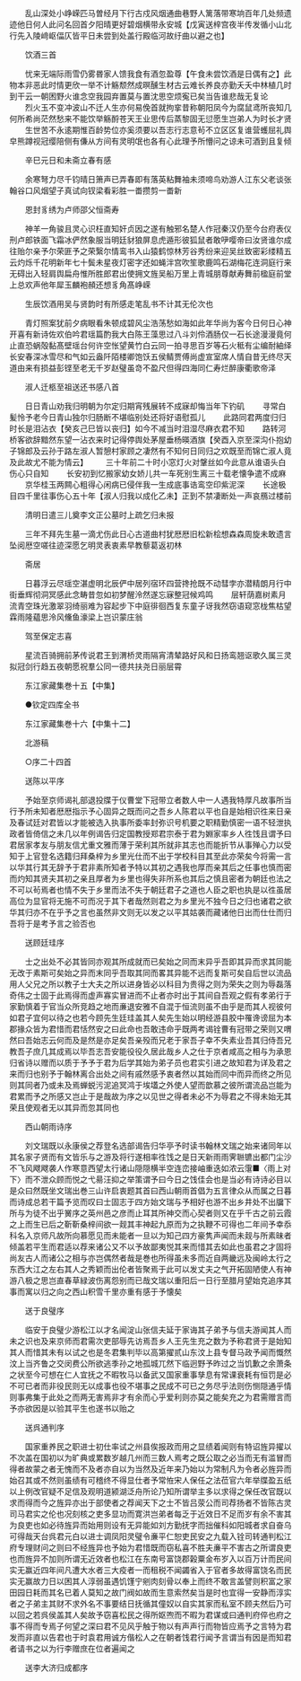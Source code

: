 <!-- { "loadSidebar": true } -->
　　乱山深处小峥嵘匹马曽经月下行古戍风烟通曲巷野人篱落带寒垧百年几处频遗迹他日何人此问名回首夕阳晴更好碧烟横带永安城【戊寅送梓宫夜半传发循小山北行先入陵﨑岖偪仄皆平日未尝到处盖行殿临河故纡曲以避之也】

　　饮酒三首

　　忧来无端际雨雪仍雾昬家人馈我食有酒忽盈尊【午食未尝饮酒是日偶有之】此物本非恶此时情更欣一举不计觞颓然成暝醺生材古云难长养良亦勤夭夭中林植几时到干云一朝困野火谁念空我园弃置莫与置沈思空烦寃已矣当告谁悲哉无复论
　　烈火玉不变冲波山不迁人生亦何易俛首就拘挛昔称朝阳凤今为腐鼠鸢所丧知几何所希尚茫然愁来不能饮举觞酹苍天王业思传后蒸黎固无愆愿生岂弟人为时长才贤
　　生世苦不永逺期惟百龄势位亦奚须要以吾志行志意茍不立区区复谁营蠖屈礼舆皁熊蹲视冠缨陪侧有傔从方间有灵明氓也各有心此理予所懵问之谅未可酒到且复倾

　　辛巳元日和未斋立春有感

　　余寒弩力尽千钧晴日箫声已弄春即有落英粘舞袖未须啼鸟劝游人江东父老谈张翰谷口风烟望子真试向钗梁看彩胜一畨攒剪一畨新

　　恩封豸绣为卢师邵父恒斋寿

　　神羊一角骏且灵心识枉直知奸贞因之遂有触邪名楚人作冠秦汉仍至今台府表仪刑卢郎铁面飞霜冰俨然象服当明廷豺狼屏息虎遁形彼狐鼠者敢吚嘤帝曰汝贤谁尔成往贻尔亲予尔荣匪予之荣繄尔情鸾书入山猿鹤惊林芳谷秀纷来迎吴丝致密彩缕精五云灼烁千花明新年七十鬓未星夜灯密字还如蝇泮宫吹笙歌鹿鸣石湖梅花连洞庭行来无碍出入轻肩舆扁舟惟所胜郎君出使拥文旌吴船万里上青城朋尊献寿舞前楹庭前堂上总欢声他年犀玉麟袍頳还想豸角髙峥嵘

　　生辰饮酒用吴与贤韵时有所感走笔乱书不计其无伦次也

　　青灯照案犹前夕病眼看朱顿成碧风尘浩荡愁如海如此年华尚为客今日何日心神开喜有新诗佐欢伯吟君瑶篇酌我大白陈王藻思过八斗刘伶酒肠仅一石长途漫漫竟何止直恐蜗殻黏髙壁瑶台何许空怅望黄竹白云同一拍寻思百岁等石火秪有尘编耐紬绎长安春深冰雪尽和气如云盎阡陌楼卿饱饫五侯鲭贾傅尚虚宣室席人情自昔无终尽天道由来有损益彭铿至老无千岁赵璧虽竒不盈尺但得四海同仁寿烂醉康衢歌帝泽

　　淑人迁柩至祖送还书感八首

　　日日青山劝我归明朝为尔定归期宵残展转不成寐却悔当年下钓矶
　　寻常白髪怜予老今日青山独尔归肠断不堪临别处还将好语慰孤儿
　　此路同君两度归归时长是泪沾衣【癸亥己巳皆以丧归】如今不减当时泪湿尽麻衣君不知
　　路转河桥客欲辞黯然东望一沾衣来时记得停舆处茅屋垂杨暎酒旗【癸酉入京至深沟仆抱幼子锦郎及云孙于路左淑人暂憩村家顾之凄然有不知何日同归之欢既至而锦亡淑人竟及此故尤不能为情云】
　　三十年前二十时小窓灯火对鞶丝如今此意从谁语头白伤心只自知
　　长安初到忆搬家幼女娇儿共一车死别生离三十载老懐争遣不成麻
　　京华桂玉两闗心粗得心闲病已侵伴我一生成底事诰鸾空印紫泥深
　　长途极目四千里往事伤心五十年【淑人归我以成化乙未】正到不禁凄断处一声哀鴈过楼前

　　清明日遣三儿奠李文正公墓时上疏乞归未报

　　三年不拜先生墓一滴尤伤此日心古道曲村犹厯厯旧松新桧想森森周旋未敢遗言坠阅厯空嗟往迹深愿乞明灵表衷素早教藜葛返初林

　　斋居

　　日暮浮云尽瑶空湛虚明北辰俨中居列宿环四营搀抢既不动彗孛亦潜精朗月行中街垂辉彻洞冥感此念畴昔忽如初梦醒泠然遂忘寐整冠候鸡鸣
　　层轩荫嘉树素月流青空珠光激翠羽绮丽难为容起步下中庭徘徊西复东童子讶我然窃语窥窓栊焦枯望霖雨隆藴思泠风儵鱼濠梁上岂识蒙庄翁

　　驾至保定志喜

　　星流百骑拥前茅传说君王到渭桥灵雨隔宵清辇路好风和日扬鸾翘讴歌久属三灵拟冠剑行趋五夜朝愿祝羣公同一德共扶尧日丽层霄

　　东江家藏集巻十五【中集】

　　●钦定四库全书

　　东江家藏集巻十六【中集十二】

　　北游稿

　　○序二十四首

　　送陈以平序

　　予始至京师谒礼部退投牒于仪曹堂下冠带立者数人中一人遇我特厚凡故事所当行予所未知者厯厯指示予心固异之既而问之吾乡人陈君以平也自是始相识徃来日亲及春试廷对君皆以才能被选入执事所委率封弥识号机要之职精勤慎密一语不轻泄执政者皆倚信之未几以年例谒告归定国教授郑君宗泰于君为婣家率乡人徃饯且谓予曰君居家孝友与朋友信尤重文雅而薄于荣利其所就非其志也而能折节从事殚心力以受知于上官登名选籍归拜桑梓为乡里光仕而不出于学校科目其至此亦荣矣今将需一言以华其行其无辞予于君非素所知者予特以其初之遇我也厚而亲其后之任事也慎而密而灼知其贤夫其初之亲且厚者为乡里也得失非所系也其后之慎且密者为朝廷也法之不可以茍焉者也情不失于乡里而法不失于朝廷君子之道也人臣之职也执是以徃虽居高位为显官将无施不可而况于其下者哉然则君之为乡里光不独今日之归也诸君之欲华其归亦不在乎予之言也虽然非文则无以发之以平其姑袭而藏诸他日出而仕仕而归吾将于是考予言之验否也

　　送顾廷珪序

　　士之出处不必其皆同亦观其所成就而已矣始之同而末异乎吾即其异而求其同能无改于素斯可矣始之异而末同乎吾取其同而畧其异能不远而复斯可矣自后世以流品用人父兄之所以教子士大夫之所以进身皆必以科目为贵得之则为荣失之则为辱磊落奇伟之士固于此焉得而虚声寡实冒进而不止者亦时出于其间自吾观之假有孝弟行于家勤慎着于官当众所竞趋之地而亷退安雅不自混于恒流则虽不由乎是而其人视彼何如君子宜何以待之也若今顾先生廷珪盖其人矣先生始以明经游县胶中罹谗谤屈为本郡掾众皆为君惜而君恬然安之曰此命也吾敢违命乎既两考谒铨曹有冠带之荣则又喟然曰吾始志云何而及是然是亦足矣吾亲殁而兄老于家吾子幸不失素业吾其归侍吾兄教吾子庶几其成焉以毕吾志吾安能役役久居此哉乡人之仕于京者咸高之相与为承恩归省诗以赠而以质于予予于君为后学其始为弟子员也君实引进之故知君为详及君之来而归也别予于翰林离合出处之间有戚然感予衷者然以其始而同中而异而终之所见则其同者乃或未及焉蝉蜕污泥追冥鸿于埃壒之外使人望而歆慕之彼所谓流品岂能为君累而予之所感又岂止于是哉故为序之以见世之得者未必不为辱君之不得未始无其荣且使观者无以其异而忽其同也

　　西山朝雨诗序

　　刘文瑞既以永康侯之荐登名选部谒告归华亭予时读书翰林文瑞之始来诸同年以其名家子贤而有文皆乐与之游及将行遂相率徃饯之是日天新雨雨霁聮镳出都门尘沙不飞风飕飕袭人作寒意西望太行诸山隠隠横半空连峦接岫重迭如浓云霮■〈雨上对下〉而不泄众顾而悦之弋昜汪抑之举策谓予曰今日之饯佳会也是当必有诗诗必目以是众曰然既坐文瑞出巻三山许启衷题其首曰西山朝雨首倡为五言律众从而属之日暮而诗成总若干篇予览而叹曰士固志于四方始文瑞与予相好也游不出乡井处不出牖下所与为徒不出乎黉序之英州邑之彦而止耳其所神交而心契者则又在乎千古之前云霞之上而生已后之靳靳桑梓间欲一觌其丰神起九原而为之执鞭不可得也二年间予幸忝科名入京师凡故所向慕愿见而未能者一旦以为知己四方豪隽声闻而未觌与所素昧者倾盖若平生而君适以荐来诸公又不以予故鄙夷悦其来而惜其去如此也虽君之才固将尚友古人而诸公之相与亦岂偶然者哉是巻也所得虽未多而近自两畿远及闽岭太行之东西大江之左右其人之秀颖而出伦者皆聚焉于此可以发丈夫之气开拓固陋使人有神游八极之思岂直春草緑波伤离怨别而已哉文瑞以重阳后一日行至腊月望始克追序其事而寓以归之向之西山积雪千里亦重有感于予懐矣

　　送于良璧序

　　临安于良璧少游松江以才名闻淀山张信夫延于家诲其子弟予与信夫游闻其人而未之识也及来京师而君需次吏部辱先访焉吾乡人王先生充之数为予称君贤于是始知其人而惜其未有以试之也是冬君集判毕以高第擢贰山东汶上县专督马政予闻而慨然汶上当齐鲁之交闵费公所欲逃季孙之地孤城兀然下临迥野予昨过之当饥歉之余萧条之状至今可想在仁人宜抚之不暇牧马以备武又国家重事孳息有常课衰耗有恒罚是必不可已者而非役民则无以成事也役不堪事之民成不可已之务尽乎法则伤恻隠通乎情则事弗集于此处之而两无害焉非才有余而心乎爱利则亦莫之能矣充之为君需赠言而予亦欲因是以验其平生也遂书以贻之

　　送呉通判序

　　国家重养民之职进士初仕率试之州县俟报政而用之显绩着闻则有特诏旌异擢以不次盖在国初以为旷典或累数岁越几州而三数人焉考之既公取之必当而无有滥冒而得者故蒙之者无愧而不及者亦自以为当然及近年来乃始以为常制凡为令者必旌异而始召其或不然则虽绩有可稽终不得显仕者予常恠宋人保任之法莅官六年举牒盈五纸以上例改官疑不足信及观明道颍湖泛舟所论乃知所谓举主多以求得之保任改官既以求而得而今之旌异亦出于部使者之荐闻天下之士不皆吕荥公而司荐扬者不皆陈古灵司马君实之伦也况刻核之吏多显功而寛洪岂弟者每乏于近效日不足而岁有余不害其为良吏也如必待旌异而始用则设有无异能如刘方勤抚字而拙催科如阳城者求自奋乌可得哉天台呉君元白以进士调凤阳灵璧令亷平仁恕吏民安之九载入铨司转通判松江府专理财问之则曰不经旌异也予始为君惜既而窃私喜不胜夫亷平不害古之所谓良吏也而旌异不加则所谓无近效者也松江在东南号富饶郡榖粟金布岁入以百万计而民间实无赢近四年间凡遭大水者三大疫者一而租税不闻蠲省入于官者多故得富饶名而民实无赢故力日以困其人淳弱虽遇饥馑宁剜肉刻骨以奉上而终不敢言盖譬则积富之家田园日耗而其名已着人莫知之故门阀如故而生意索然矣当是时也宜得一安静而淳实者之子弟主其财不求外名不事要结日抚循其僮奴以自实其家而私室不顾夫然后乃可以回之若呉侯盖其人矣故予窃喜松民之得所妪喣而不暇为君谋或曰通判府倅也府之事不得而专焉子何望之深曰君不见风乎触于物以有声声行而物皆应焉予之言特为君发而非直以告君也于时袁君用诚方偕松人之在朝者饯君行闻予言谓当有因是而知君者请书之以为行李赠庶在位者遍闻之

　　送李大济归成都序

